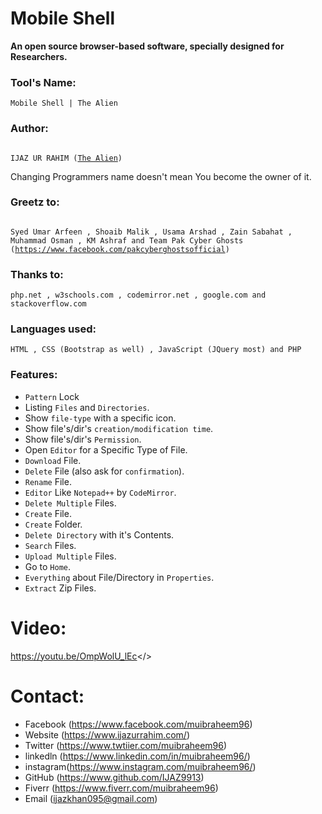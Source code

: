 # Mobile Shell
**An open source browser-based software, specially designed for Researchers.**
### Tool's Name:
	Mobile Shell | The Alien

### Author:
<pre><code>
IJAZ UR RAHIM (<a href="https://www.facebook.com/muibraheem96/" target="_blank">The Alien</a>)
</code></pre>

Changing Programmers name
doesn't mean You become 
the owner of it.

### Greetz to: 
<pre><code>
Syed Umar Arfeen , Shoaib Malik , Usama Arshad , Zain Sabahat , Muhammad Osman , KM Ashraf and Team Pak Cyber Ghosts (<a href="https://www.facebook.com/pakcyberghostsofficial/" target="_blank">https://www.facebook.com/pakcyberghostsofficial</a>)
</code></pre>

### Thanks to:
	php.net , w3schools.com , codemirror.net , google.com and stackoverflow.com

### Languages used:
	HTML , CSS (Bootstrap as well) , JavaScript (JQuery most) and PHP

### Features:
- `Pattern` Lock
- Listing `Files` and `Directories`.
- Show `file-type` with a specific icon.
- Show file's/dir's `creation/modification time`.
- Show file's/dir's `Permission`.
- Open `Editor` for a Specific Type of File.
- `Download` File.
- `Delete` File (also ask for `confirmation`).
- `Rename` File.
- `Editor` Like `Notepad++` by `CodeMirror`.
- `Delete Multiple` Files.
- `Create` File.
- `Create` Folder.
- `Delete Directory` with it's Contents.
- `Search` Files.
- `Upload Multiple` Files.
- Go to `Home`.
- `Everything` about File/Directory in `Properties`.
- `Extract` Zip Files.

# Video:
<a href="https://youtu.be/OmpWolU_lEc">https://youtu.be/OmpWolU_lEc</>

# Contact:
- Facebook (<a href="https://www.facebook.com/muibraheem96" target="_blank">https://www.facebook.com/muibraheem96</a>)
- Website  (<a href="https://www.ijazurrahim.com/" target="_blank">https://www.ijazurrahim.com/</a>)
- Twitter  (<a href="https://www.twtiier.com/muibraheem96" target="_blank">https://www.twtiier.com/muibraheem96</a>)
- linkedln (<a href="https://www.linkedin.com/in/muibraheem96/" target="_blank">https://www.linkedin.com/in/muibraheem96/</a>)
- instagram(<a href="https://www.instagram.com/muibraheem96/" target="_blank">https://www.instagram.com/muibraheem96/</a>)
- GitHub   (<a href="https://www.github.com/IJAZ9913" target="_blank">https://www.github.com/IJAZ9913</a>)
- Fiverr   (<a href="https://www.fiverr.com/muibraheem96" target="_blank">https://www.fiverr.com/muibraheem96</a>)
- Email    (<a href="mailto:ijazkhan095@gmail.com" target="_blank">ijazkhan095@gmail.com</a>)
